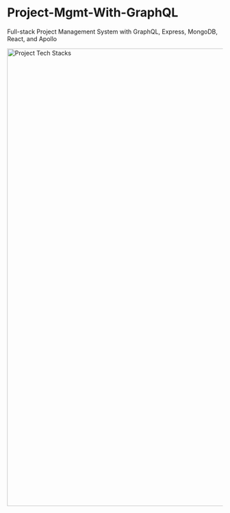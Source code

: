 # Project-Mgmt-With-GraphQL
Full-stack Project Management System with GraphQL, Express, MongoDB, React, and Apollo

<img width="1069" alt="Project Tech Stacks" src="https://github.com/harikiranvusirikala/Project-Mgmt-With-GraphQL3/assets/25457325/18377400-26b9-472d-9e51-362d2a678484">
